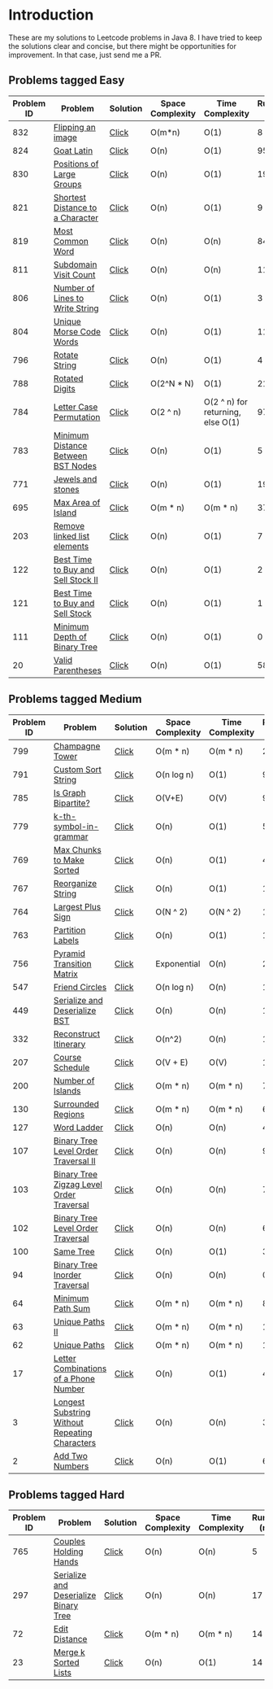 # Introduction
These are my solutions to Leetcode problems in Java 8. I have tried to keep the solutions clear and concise, but there might be
opportunities for improvement. In that case, just send me a PR.

## Problems tagged Easy

Problem ID  | Problem | Solution | Space Complexity | Time Complexity | Runtime (ms)
------------|---------|----------|------------------|-----------------|------------
832  | [Flipping an image](https://leetcode.com/problems/flipping-an-image/) | [Click](../master/src/L832.java) | O(m\*n) | O(1) | 8
824  | [Goat Latin](https://leetcode.com/problems/goat-latin/) | [Click](../master/src/L824.java) | O(n) | O(1) | 95
830  | [Positions of Large Groups](https://leetcode.com/problems/positions-of-large-groups/) | [Click](../master/src/L830.java) | O(n) | O(1) | 19
821  | [Shortest Distance to a Character](https://leetcode.com/problems/shortest-distance-to-a-character/) | [Click](../master/src/L821.java) | O(n) | O(1) | 9
819  | [Most Common Word](https://leetcode.com/problems/most-common-word/) | [Click](../master/src/L819.java) | O(n) | O(n) | 84
811  | [Subdomain Visit Count](https://leetcode.com/problems/subdomain-visit-count/) | [Click](../master/src/L811.java) | O(n) | O(n) | 116
806  | [Number of Lines to Write String](https://leetcode.com/problems/number-of-lines-to-write-string/) | [Click](../master/src/L806.java) | O(n) | O(1) | 3
804  | [Unique Morse Code Words](https://leetcode.com/problems/unique-morse-code-words/) | [Click](../master/src/L804.java) | O(n) | O(1) | 11
796  | [Rotate String](https://leetcode.com/problems/rotate-string/) | [Click](../master/src/L796.java) | O(n) | O(1) | 4
788  | [Rotated Digits](https://leetcode.com/problems/rotated-digits/) | [Click](../master/src/L788.java) | O(2^N \* N) | O(1) | 214
784  | [Letter Case Permutation](https://leetcode.com/problems/letter-case-permutation/) | [Click](../master/src/L784.java) | O(2 ^ n) | O(2 ^ n) for returning, else O(1) | 97
783  | [Minimum Distance Between BST Nodes](https://leetcode.com/problems/minimum-distance-between-bst-nodes/) | [Click](../master/src/L783.java) | O(n) | O(1) | 5
771  | [Jewels and stones](https://leetcode.com/problems/jewels-and-stones/) | [Click](../master/src/L771.java) | O(n) | O(1) | 19
695  | [Max Area of Island](https://leetcode.com/problems/max-area-of-island/) | [Click](../master/src/L695.java) | O(m * n) | O(m * n) | 37
203  | [Remove linked list elements](https://leetcode.com/problems/remove-linked-list-elements/) | [Click](../master/src/L203.java) | O(n) | O(1) | 7
122  | [Best Time to Buy and Sell Stock II](https://leetcode.com/problems/best-time-to-buy-and-sell-stock-ii/) | [Click](../master/src/L122.java) | O(n) | O(1) | 2
121  | [Best Time to Buy and Sell Stock](https://leetcode.com/problems/best-time-to-buy-and-sell-stock/) | [Click](../master/src/L121.java) | O(n) | O(1) | 1
111  | [Minimum Depth of Binary Tree](https://leetcode.com/problems/minimum-depth-of-binary-tree/) | [Click](../master/src/L111.java) | O(n) | O(1) | 0
20  | [Valid Parentheses](https://leetcode.com/problems/valid-parentheses/) | [Click](../master/src/L20.java) | O(n) | O(1) | 58

## Problems tagged Medium
Problem ID  | Problem | Solution | Space Complexity | Time Complexity | Runtime (ms)
------------|---------|----------|------------------|-----------------|-------------
799  | [Champagne Tower](https://leetcode.com/problems/champagne-tower/) | [Click](../master/src/L799.java) | O(m \* n) | O(m \* n) | 29
791  | [Custom Sort String](https://leetcode.com/problems/custom-sort-string/) | [Click](../master/src/L791.java) | O(n log n) | O(1) | 92
785  | [Is Graph Bipartite?](https://leetcode.com/problems/is-graph-bipartite/) | [Click](../master/src/L785.java) | O(V+E) | O(V) | 9
779  | [k-th-symbol-in-grammar](https://leetcode.com/problems/k-th-symbol-in-grammar/) | [Click](../master/src/L779.java) | O(n) | O(1) | 5
769  | [Max Chunks to Make Sorted](https://leetcode.com/problems/max-chunks-to-make-sorted/) | [Click](../master/src/L769.java) | O(n) | O(1) | 4
767  | [Reorganize String](https://leetcode.com/problems/reorganize-string/) | [Click](../master/src/L767.java) | O(n) | O(1) | 11
764  | [Largest Plus Sign](https://leetcode.com/problems/largest-plus-sign/) | [Click](../master/src/L764.java) | O(N ^ 2) | O(N ^ 2) | 162
763  | [Partition Labels](https://leetcode.com/problems/partition-labels/) | [Click](../master/src/L763.java) | O(n) | O(1) | 13
756  | [Pyramid Transition Matrix](https://leetcode.com/problems/pyramid-transition-matrix/) | [Click](../master/src/L756.java) | Exponential | O(n) | 28
547  | [Friend Circles](https://leetcode.com/problems/friend-circles/) | [Click](../master/src/L547.java) | O(n log n) | O(n) | 13
449  | [Serialize and Deserialize BST](https://leetcode.com/problems/serialize-and-deserialize-bst/) | [Click](../master/src/L449.java) | O(n) | O(n) | 110
332  | [Reconstruct Itinerary](https://leetcode.com/problems/reconstruct-itinerary/) | [Click](../master/src/L332.java) | O(n^2) | O(n) | 13
207  | [Course Schedule](https://leetcode.com/problems/course-schedule/) | [Click](../master/src/L207.java) | O(V + E) | O(V) | 10
200  | [Number of Islands](https://leetcode.com/problems/number-of-islands/) | [Click](../master/src/L200.java) | O(m * n) | O(m * n) | 7
130  | [Surrounded Regions](https://leetcode.com/problems/surrounded-regions/) | [Click](../master/src/L130.java) | O(m * n) | O(m * n) | 6
127  | [Word Ladder](https://leetcode.com/problems/word-ladder/) | [Click](../master/src/L127.java) | O(n) | O(n) | 459
107  | [Binary Tree Level Order Traversal II](https://leetcode.com/problems/binary-tree-level-order-traversal-ii/) | [Click](../master/src/L107.java) | O(n) | O(n) | 98
103  | [Binary Tree Zigzag Level Order Traversal](https://leetcode.com/problems/binary-tree-zigzag-level-order-traversal/) | [Click](../master/src/L103.java) | O(n) | O(n) | 73
102  | [Binary Tree Level Order Traversal](https://leetcode.com/problems/binary-tree-level-order-traversal/) | [Click](../master/src/L102.java) | O(n) | O(n) | 66
100  | [Same Tree](https://leetcode.com/problems/same-tree/) | [Click](../master/src/L100.java) | O(n) | O(1) | 3
94   | [Binary Tree Inorder Traversal](https://leetcode.com/problems/binary-tree-inorder-traversal/) | [Click](../master/src/L94.java) | O(n) | O(n) | 0
64   | [Minimum Path Sum](https://leetcode.com/problems/minimum-path-sum/) | [Click](../master/src/L64.java) | O(m * n) | O(m * n) | 8
63   | [Unique Paths II](https://leetcode.com/problems/unique-paths-ii/) | [Click](../master/src/L63.java) | O(m * n) | O(m * n) | 1
62   | [Unique Paths](https://leetcode.com/problems/unique-paths/) | [Click](../master/src/L62.java) | O(m * n) | O(m * n) | 1
17   | [Letter Combinations of a Phone Number](https://leetcode.com/problems/letter-combinations-of-a-phone-number/) | [Click](../master/src/L17.java) | O(n) | O(1) | 46
3    | [Longest Substring Without Repeating Characters](https://leetcode.com/problems/longest-substring-without-repeating-characters) | [Click](../master/src/L3.java) | O(n) | O(n) | 35
2    | [Add Two Numbers](https://leetcode.com/problems/add-two-numbers/) | [Click](../master/src/L2.java) | O(n) | O(1) | 60

## Problems tagged Hard
Problem ID  | Problem | Solution | Space Complexity | Time Complexity | Runtime (ms)
------------|---------|----------|------------------|-----------------|-------------
765  | [Couples Holding Hands](https://leetcode.com/problems/couples-holding-hands/) | [Click](../master/src/L765.java) | O(n) | O(n) | 5
297  | [Serialize and Deserialize Binary Tree](https://leetcode.com/problems/serialize-and-deserialize-binary-tree/) | [Click](../master/src/L297.java) | O(n) | O(n) | 17
72   | [Edit Distance](https://leetcode.com/problems/edit-distance/) | [Click](../master/src/L72.java) | O(m * n) | O(m * n) | 14
23   | [Merge k Sorted Lists](https://leetcode.com/problems/merge-k-sorted-lists/) | [Click](../master/src/L23.java) | O(n) | O(1) | 14
